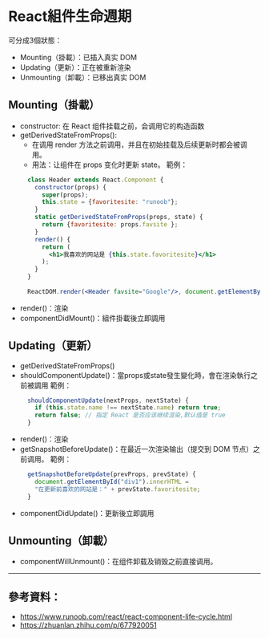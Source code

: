 # React組件生命週期

可分成3個狀態：
- Mounting（掛載）：已插入真实 DOM
- Updating（更新）：正在被重新渲染
- Unmounting（卸載）：已移出真实 DOM

## Mounting（掛載）
- constructor: 在 React 组件挂载之前，会调用它的构造函数
- getDerivedStateFromProps(): 
  - 在调用 render 方法之前调用，并且在初始挂载及后续更新时都会被调用。
  - 用法：让组件在 props 变化时更新 state。
  範例：
  ```jsx
    class Header extends React.Component {
      constructor(props) {
        super(props);
        this.state = {favoritesite: "runoob"};
      }
      static getDerivedStateFromProps(props, state) {
        return {favoritesite: props.favsite };
      }
      render() {
        return (
          <h1>我喜欢的网站是 {this.state.favoritesite}</h1>
        );
      }
    }
    
    ReactDOM.render(<Header favsite="Google"/>, document.getElementById('root'));
  ```
- render()：渲染
- componentDidMount()：組件掛載後立即調用

## Updating（更新）
- getDerivedStateFromProps()
- shouldComponentUpdate()：當props或state發生變化時，會在渲染執行之前被調用
  範例：
  ```jsx
    shouldComponentUpdate(nextProps, nextState) {
      if (this.state.name !== nextState.name) return true;
      return false; // 指定 React 是否应该继续渲染,默认值是 true
    }
  ```
- render()：渲染
- getSnapshotBeforeUpdate()：在最近一次渲染输出（提交到 DOM 节点）之前调用。
  範例：
  ```jsx
    getSnapshotBeforeUpdate(prevProps, prevState) {
      document.getElementById("div1").innerHTML =
      "在更新前喜欢的网站是：" + prevState.favoritesite;
    }
  ```
- componentDidUpdate()：更新後立即調用

## Unmounting（卸載）
- componentWillUnmount()：在组件卸载及销毁之前直接调用。

---

## 參考資料：
- https://www.runoob.com/react/react-component-life-cycle.html
- https://zhuanlan.zhihu.com/p/677920051
